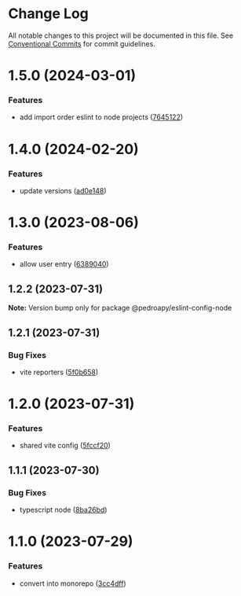 # Change Log

All notable changes to this project will be documented in this file.
See [Conventional Commits](https://conventionalcommits.org) for commit guidelines.

# 1.5.0 (2024-03-01)

### Features

-   add import order eslint to node projects ([7645122](https://github.com/pedroapy/base-config/commit/764512262f6704510842feffaa260bbaabb27f82))

# 1.4.0 (2024-02-20)

### Features

-   update versions ([ad0e148](https://github.com/pedroapy/base-config/commit/ad0e1487c6d5732188cef003b88d990970e686fd))

# 1.3.0 (2023-08-06)

### Features

-   allow user entry ([6389040](https://github.com/pedroapy/base-config/commit/638904019a50cdcf6039ef15b1adfed3608f08c2))

## 1.2.2 (2023-07-31)

**Note:** Version bump only for package @pedroapy/eslint-config-node

## 1.2.1 (2023-07-31)

### Bug Fixes

-   vite reporters ([5f0b658](https://github.com/pedroapy/base-config/commit/5f0b658c968cc39df86103802d355cb31c29aa06))

# 1.2.0 (2023-07-31)

### Features

-   shared vite config ([5fccf20](https://github.com/pedroapy/base-config/commit/5fccf204cd78d73c49ab82ec11cdf42ae072a924))

## 1.1.1 (2023-07-30)

### Bug Fixes

-   typescript node ([8ba26bd](https://github.com/pedroapy/base-config/commit/8ba26bd5bd4259cd0d0223a3a66ae0882b344003))

# 1.1.0 (2023-07-29)

### Features

-   convert into monorepo ([3cc4dff](https://github.com/pedroapy/base-config/commit/3cc4dff7a16975cce1bf0e2b26cdedd63632baf9))
